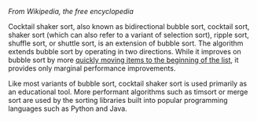 *From Wikipedia, the free encyclopedia*

Cocktail shaker sort, also known as bidirectional bubble sort, cocktail sort, shaker sort (which can also refer to a variant of selection sort), ripple sort, shuffle sort, or shuttle sort, is an extension of bubble sort. The algorithm extends bubble sort by operating in two directions. While it improves on bubble sort by more [quickly moving items to the beginning of the list](https://en.wikipedia.org/wiki/Bubble_sort#Rabbits_and_turtles), it provides only marginal performance improvements.

Like most variants of bubble sort, cocktail shaker sort is used primarily as an educational tool. More performant algorithms such as timsort or merge sort are used by the sorting libraries built into popular programming languages such as Python and Java.
